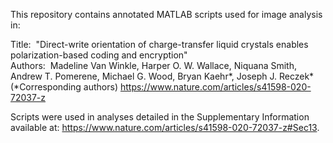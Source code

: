 This repository contains annotated MATLAB scripts used for image analysis in:

Title:  "Direct-write orientation of charge-transfer liquid crystals enables polarization-based coding and encryption"  
Authors:  Madeline Van Winkle, Harper O. W. Wallace, Niquana Smith, Andrew T. Pomerene, Michael G. Wood, Bryan Kaehr*, Joseph J. Reczek*
(\*Corresponding authors)
https://www.nature.com/articles/s41598-020-72037-z

Scripts were used in analyses detailed in the Supplementary Information available at: https://www.nature.com/articles/s41598-020-72037-z#Sec13.
